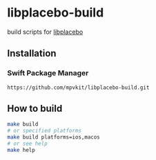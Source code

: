 # libplacebo-build

build scripts for [libplacebo](https://github.com/haasn/libplacebo)

## Installation

### Swift Package Manager

```
https://github.com/mpvkit/libplacebo-build.git
```

## How to build

```bash
make build
# or specified platforms 
make build platforms=ios,macos
# or see help
make help
```
